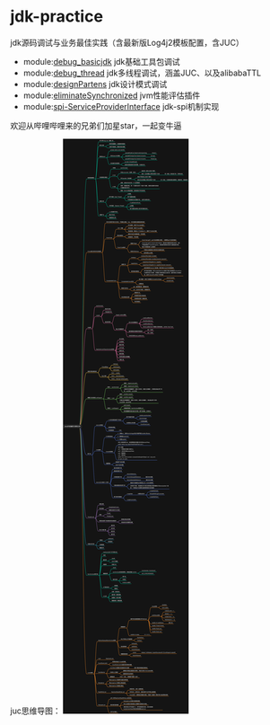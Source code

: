# jdk-practice

jdk源码调试与业务最佳实践（含最新版Log4j2模板配置，含JUC）

- module:[debug_basicjdk](debug_basicjdk) jdk基础工具包调试
- module:[debug_thread](debug_thread) jdk多线程调试，涵盖JUC、以及alibabaTTL
- module:[designPartens](designPartens) jdk设计模式调试
- module:[eliminateSynchronized](eliminateSynchronized) jvm性能评估插件
- module:[spi-ServiceProviderInterface](spi-ServiceProviderInterface) jdk-spi机制实现

欢迎从哔哩哔哩来的兄弟们加星star，一起变牛逼

juc思维导图：
![juc.jpg](./pic/juc.jpg)